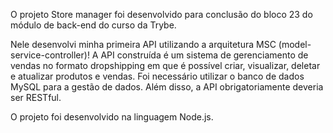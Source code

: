 O projeto Store manager foi desenvolvido para conclusão do bloco 23 do módulo de back-end do curso da Trybe.

Nele desenvolvi minha primeira API utilizando a arquitetura MSC (model-service-controller)!
A API construída é um sistema de gerenciamento de vendas no formato dropshipping em que é possível criar, visualizar, deletar e atualizar produtos e vendas. Foi necessário utilizar o banco de dados MySQL para a gestão de dados. Além disso, a API obrigatoriamente deveria ser RESTful.

O projeto foi desenvolvido na linguagem Node.js.